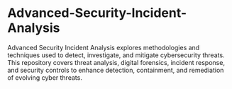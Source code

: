 # Advanced-Security-Incident-Analysis
Advanced Security Incident Analysis explores methodologies and techniques used to detect, investigate, and mitigate cybersecurity threats. This repository covers threat analysis, digital forensics, incident response, and security controls to enhance detection, containment, and remediation of evolving cyber threats. 

